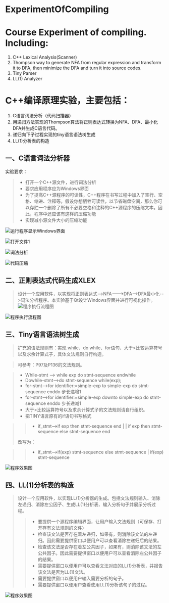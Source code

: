 # ExperimentOfCompiling
# Course Experiment of compiling. Including:
1. C++ Lexical Analysis(Scanner)  
2. Thompson way to generate NFA from regular expression and transform it to DFA, then minimize the DFA and turn it into source codes. 
3. Tiny Parser
4. LL(1) Analyzer

# C++编译原理实验，主要包括：
1. C语言词法分析（代码扫描器）  
2. 用递归方法实现的Thompson算法将正则表达式转换为NFA、DFA、最小化DFA并生成C语言代码。
3. 递归向下子过程实现的tiny语言语法树生成
4. LL(1)分析表的构造

## 一、C语言词法分析器
实验要求：
>- 打开一个C++源文件，进行词法分析
>- 要求应用程序应为Windows界面
>- 为了提高C++源程序的可读性，C++程序在书写过程中加入了空行、空格、缩进、注释等。假设你想牺牲可读性，以节省磁盘空间，那么你可以存贮一个删除了所有不必要空格和注释的C++源程序的压缩文本。因此，程序中还应该有这样的压缩功能
>- 实现减小源文件大小的压缩功能

![运行程序显示Windows界面](https://github.com/SeanLiaoy/ExperimentOfCompiling/blob/master/sample/1_1.png)

![打开文件1](https://github.com/SeanLiaoy/ExperimentOfCompiling/blob/master/sample/1_2.png)

![词法分析](https://github.com/SeanLiaoy/ExperimentOfCompiling/blob/master/sample/1_3.png)

![代码压缩](https://github.com/SeanLiaoy/ExperimentOfCompiling/blob/master/sample/1_4.png)



## 二、正则表达式代码生成XLEX
>设计一个应用软件，以实现将正则表达式-->NFA--->DFA-->DFA最小化-->词法分析程序。本实验基于Qt设计Windows界面并进行可视化操作。
![程序执行流程图](https://github.com/SeanLiaoy/ExperimentOfCompiling/blob/master/sample/2_1.png)

![程序执行流程图](https://github.com/SeanLiaoy/ExperimentOfCompiling/blob/master/sample/2_8png.png)

## 三、Tiny语言语法树生成
>扩充的语法规则有：实现 while、do while、for语句、大于>比较运算符号以及求余计算式子，具体文法规则自行构造。

>可参考：P97及P136的文法规则。

>- While-stmt --> while  exp  do  stmt-sequence  endwhile
>- Dowhile-stmt-->do  stmt-sequence  while(exp); 
>- for-stmt-->for identifier:=simple-exp  to  simple-exp  do  stmt-sequence enddo    步长递增1
>- for-stmt-->for identifier:=simple-exp  downto  simple-exp  do  stmt-sequence enddo    步长递减1
>- 大于>比较运算符号以及求余计算式子的文法规则请自行组织。
>- 把TINY语言原有的if语句书写格式

>>- if_stmt-->if exp then stmt-sequence end  |  | if exp then stmt-sequence else stmt-sequence end 
>>    
>改写为：

>>- if_stmt-->if(exp) stmt-sequence else stmt-sequence | if(exp) stmt-sequence

![程序效果图](https://github.com/SeanLiaoy/ExperimentOfCompiling/blob/master/sample/3_1.png)

## 四、LL(1)分析表的构造
>设计一个应用软件，以实现LL(1)分析器的生成。包括文法规则输入、消除左递归、消除左公因子、生成LL(1)分析表、输入分析句子并展示分析过程。
>>- 要提供一个源程序编辑界面，让用户输入文法规则（可保存、打开存有文法规则的文件）
>>- 检查该文法是否存在着左递归，如果有，则消除该文法的左递归。因此需要提供窗口以便用户可以查看消除左递归后的结果。
>>- 检查该文法是否存在着左公共因子，如果有，则消除该文法的左公共因子。因此需要提供窗口以便用户可以查看消除左公共因子的结果。
>>- 需要提供窗口以便用户可以查看文法对应的LL(1)分析表，并报告该文法是否为LL(1)文法。
>>- 需要提供窗口以便用户输入需要分析的句子。
>>- 需要提供窗口以便用户查看使用LL(1)分析该句子的过程。

![程序效果图](https://github.com/SeanLiaoy/ExperimentOfCompiling/blob/master/sample/4_1.png)
